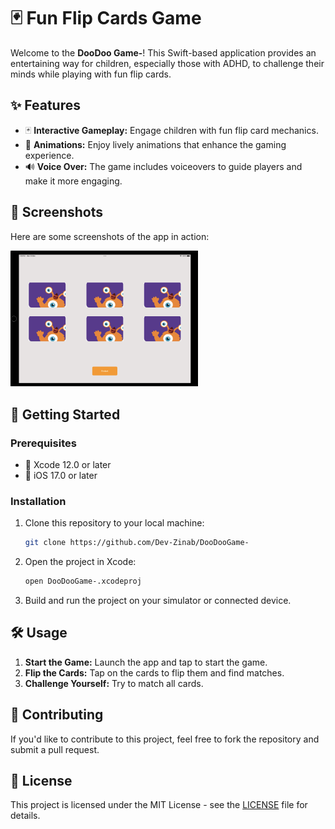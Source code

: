 # 🃏 Fun Flip Cards Game

Welcome to the **DooDoo Game-**! This Swift-based application provides an entertaining way for children, especially those with ADHD, to challenge their minds while playing with fun flip cards.

## ✨ Features

- 🃏 **Interactive Gameplay:** Engage children with fun flip card mechanics.
- 🎨 **Animations:** Enjoy lively animations that enhance the gaming experience.
- 🔊 **Voice Over:** The game includes voiceovers to guide players and make it more engaging.

## 📸 Screenshots

Here are some screenshots of the app in action:

<img src="https://github.com/Dev-Zinab/DooDooGame-/blob/main/DooDooGame.png" alt="Gameplay" width="300"/> 

## 🚀 Getting Started

### Prerequisites

- 🍏 Xcode 12.0 or later
- 📱 iOS 17.0 or later

### Installation

1. Clone this repository to your local machine:
    ```bash
    git clone https://github.com/Dev-Zinab/DooDooGame-
    ```
2. Open the project in Xcode:
    ```bash
    open DooDooGame-.xcodeproj
    ```
3. Build and run the project on your simulator or connected device.

## 🛠️ Usage

1. **Start the Game:** Launch the app and tap to start the game.
2. **Flip the Cards:** Tap on the cards to flip them and find matches.
3. **Challenge Yourself:** Try to match all cards.


## 🤝 Contributing

If you'd like to contribute to this project, feel free to fork the repository and submit a pull request.

## 📄 License

This project is licensed under the MIT License - see the [LICENSE](LICENSE) file for details.
